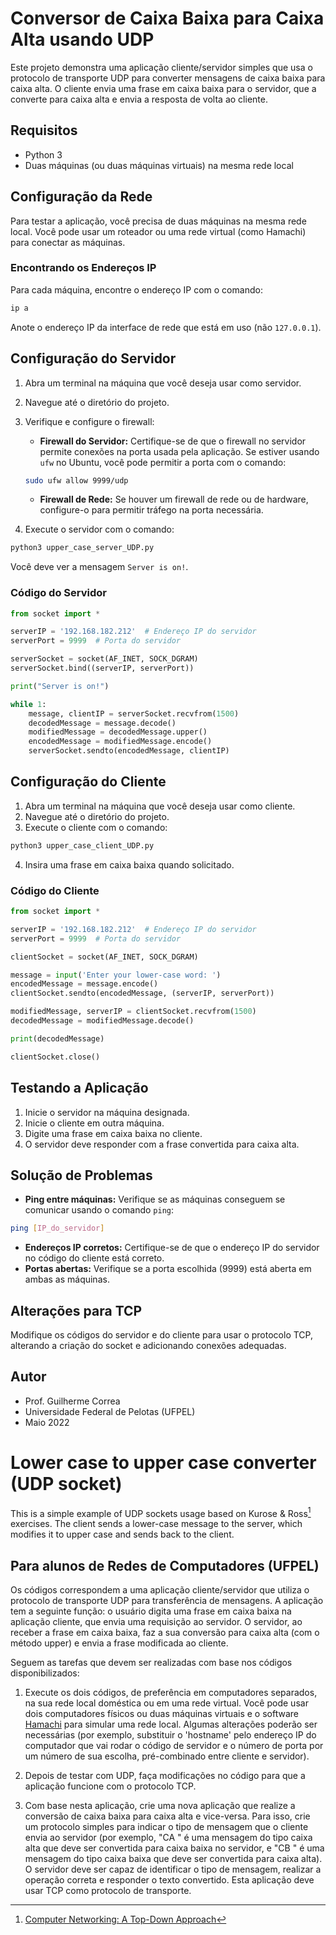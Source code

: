 # Conversor de Caixa Baixa para Caixa Alta usando UDP

Este projeto demonstra uma aplicação cliente/servidor simples que usa o protocolo de transporte UDP para converter mensagens de caixa baixa para caixa alta. O cliente envia uma frase em caixa baixa para o servidor, que a converte para caixa alta e envia a resposta de volta ao cliente.

## Requisitos

- Python 3
- Duas máquinas (ou duas máquinas virtuais) na mesma rede local

## Configuração da Rede

Para testar a aplicação, você precisa de duas máquinas na mesma rede local. Você pode usar um roteador ou uma rede virtual (como Hamachi) para conectar as máquinas.

### Encontrando os Endereços IP

Para cada máquina, encontre o endereço IP com o comando:

```bash
ip a
```

Anote o endereço IP da interface de rede que está em uso (não `127.0.0.1`).

## Configuração do Servidor

1. Abra um terminal na máquina que você deseja usar como servidor.
2. Navegue até o diretório do projeto.
3. Verifique e configure o firewall:

    - **Firewall do Servidor:** Certifique-se de que o firewall no servidor permite conexões na porta usada pela aplicação. Se estiver usando `ufw` no Ubuntu, você pode permitir a porta com o comando:
    
    ```bash
    sudo ufw allow 9999/udp
    ```

    - **Firewall de Rede:** Se houver um firewall de rede ou de hardware, configure-o para permitir tráfego na porta necessária.

4. Execute o servidor com o comando:

```bash
python3 upper_case_server_UDP.py
```

Você deve ver a mensagem `Server is on!`.

### Código do Servidor

```python
from socket import *

serverIP = '192.168.182.212'  # Endereço IP do servidor
serverPort = 9999  # Porta do servidor

serverSocket = socket(AF_INET, SOCK_DGRAM)
serverSocket.bind((serverIP, serverPort))

print("Server is on!")

while 1:
    message, clientIP = serverSocket.recvfrom(1500)
    decodedMessage = message.decode()
    modifiedMessage = decodedMessage.upper()
    encodedMessage = modifiedMessage.encode()
    serverSocket.sendto(encodedMessage, clientIP)
```

## Configuração do Cliente

1. Abra um terminal na máquina que você deseja usar como cliente.
2. Navegue até o diretório do projeto.
3. Execute o cliente com o comando:

```bash
python3 upper_case_client_UDP.py
```

4. Insira uma frase em caixa baixa quando solicitado.

### Código do Cliente

```python
from socket import *

serverIP = '192.168.182.212'  # Endereço IP do servidor
serverPort = 9999  # Porta do servidor

clientSocket = socket(AF_INET, SOCK_DGRAM)

message = input('Enter your lower-case word: ')
encodedMessage = message.encode()
clientSocket.sendto(encodedMessage, (serverIP, serverPort))

modifiedMessage, serverIP = clientSocket.recvfrom(1500)
decodedMessage = modifiedMessage.decode()

print(decodedMessage)

clientSocket.close()
```

## Testando a Aplicação

1. Inicie o servidor na máquina designada.
2. Inicie o cliente em outra máquina.
3. Digite uma frase em caixa baixa no cliente.
4. O servidor deve responder com a frase convertida para caixa alta.

## Solução de Problemas

- **Ping entre máquinas:** Verifique se as máquinas conseguem se comunicar usando o comando `ping`:

```bash
ping [IP_do_servidor]
```

- **Endereços IP corretos:** Certifique-se de que o endereço IP do servidor no código do cliente está correto.
- **Portas abertas:** Verifique se a porta escolhida (9999) está aberta em ambas as máquinas.

## Alterações para TCP

Modifique os códigos do servidor e do cliente para usar o protocolo TCP, alterando a criação do socket e adicionando conexões adequadas.

## Autor

- Prof. Guilherme Correa
- Universidade Federal de Pelotas (UFPEL)
- Maio 2022

# Lower case to upper case converter (UDP socket)

This is a simple example of UDP sockets usage based on Kurose & Ross[^1] exercises. The client sends a lower-case message to the server, which modifies it to upper case and sends back to the client.

[^1]: [Computer Networking: A Top-Down Approach](https://www.amazon.com.br/Computer-Networking-Top-Down-Approach-7th/dp/0133594149)

## Para alunos de Redes de Computadores (UFPEL)

Os códigos correspondem a uma aplicação cliente/servidor que utiliza o protocolo de transporte UDP para transferência de mensagens. A aplicação tem a seguinte função: o usuário digita uma frase em caixa baixa na aplicação cliente, que envia uma requisição ao servidor. O servidor, ao receber a frase em caixa baixa, faz a sua conversão para caixa alta (com o método upper) e envia a frase modificada ao cliente.

Seguem as tarefas que devem ser realizadas com base nos códigos disponibilizados:

1) Execute os dois códigos, de preferência em computadores separados, na sua rede local doméstica ou em uma rede virtual. Você pode usar dois computadores físicos ou duas máquinas virtuais e o software [Hamachi](https://www.vpn.net/) para simular uma rede local. Algumas alterações poderão ser necessárias (por exemplo, substituir o 'hostname' pelo endereço IP do computador que vai rodar o código de servidor e o número de porta por um número de sua escolha, pré-combinado entre cliente e servidor).

2) Depois de testar com UDP, faça modificações no código para que a aplicação funcione com o protocolo TCP.

3) Com base nesta aplicação, crie uma nova aplicação que realize a conversão de caixa baixa para caixa alta e vice-versa. Para isso, crie um protocolo simples para indicar o tipo de mensagem que o cliente envia ao servidor (por exemplo, "CA <texto>" é uma mensagem do tipo caixa alta que deve ser convertida para caixa baixa no servidor, e "CB <texto>" é uma mensagem do tipo caixa baixa que deve ser convertida para caixa alta). O servidor deve ser capaz de identificar o tipo de mensagem, realizar a operação correta  e responder o texto convertido. Esta aplicação deve usar TCP como protocolo de transporte.
